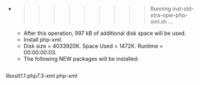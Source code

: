 * >>>>>>>>> Running inst-std-xtra-opw-php-xml.sh ...
  * After this operation, 997 kB of additional disk space will be used.
  * Install php-xml.
  * Disk size = 4033920K. Space Used = 1472K. Runtime = 00:00:00:03.
  * The following NEW packages will be installed:
  ```bash
libxslt1.1 php7.3-xml php-xml
  ```
